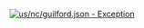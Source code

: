 [![us/nc/guilford.json - Exception](https://img.shields.io/badge/us/nc/guilford.json-Exception-red)](https://github.com/openaddresses/openaddresses/tree/master/sources/us/nc/guilford.json)